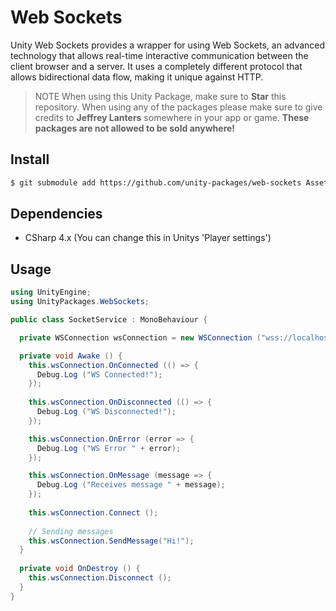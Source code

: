 # Web Sockets

Unity Web Sockets provides a wrapper for using Web Sockets, an advanced technology that allows real-time interactive communication between the client browser and a server. It uses a completely different protocol that allows bidirectional data flow, making it unique against HTTP.

> NOTE When using this Unity Package, make sure to **Star** this repository. When using any of the packages please make sure to give credits to **Jeffrey Lanters** somewhere in your app or game. **These packages are not allowed to be sold anywhere!**

## Install

```sh
$ git submodule add https://github.com/unity-packages/web-sockets Assets/packages/web-sockets
```

## Dependencies

- CSharp 4.x (You can change this in Unitys 'Player settings')

## Usage

```cs
using UnityEngine;
using UnityPackages.WebSockets;

public class SocketService : MonoBehaviour {

  private WSConnection wsConnection = new WSConnection ("wss://localhost:3000");

  private void Awake () {
    this.wsConnection.OnConnected (() => {
      Debug.Log ("WS Connected!");
    });
    
    this.wsConnection.OnDisconnected (() => {
      Debug.Log ("WS Disconnected!");
    });

    this.wsConnection.OnError (error => {
      Debug.Log ("WS Error " + error);
    });

    this.wsConnection.OnMessage (message => {
      Debug.Log ("Receives message " + message);
    });
    
    this.wsConnection.Connect ();
    
    // Sending messages
    this.wsConnection.SendMessage("Hi!");
  }
  
  private void OnDestroy () {
    this.wsConnection.Disconnect ();
  }
}
```
